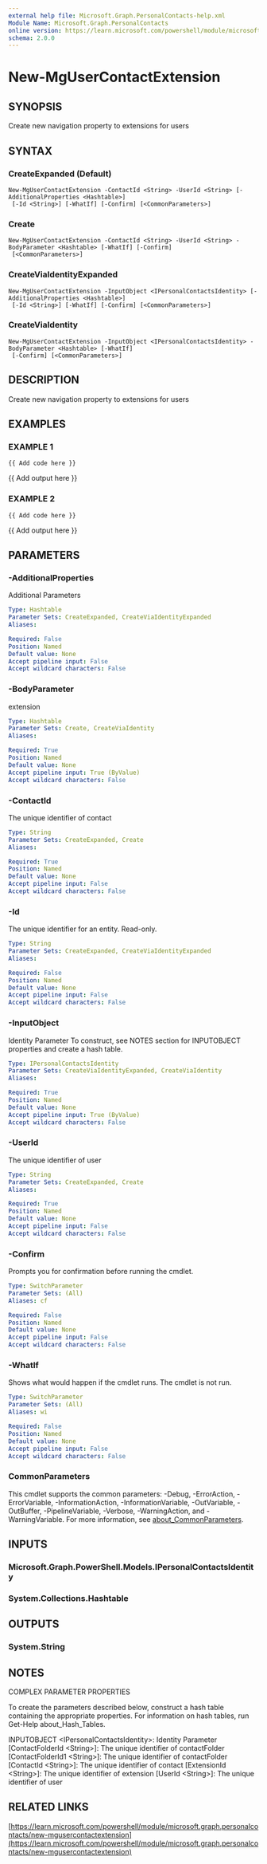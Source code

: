 ```yaml
---
external help file: Microsoft.Graph.PersonalContacts-help.xml
Module Name: Microsoft.Graph.PersonalContacts
online version: https://learn.microsoft.com/powershell/module/microsoft.graph.personalcontacts/new-mgusercontactextension
schema: 2.0.0
---
```


# New-MgUserContactExtension

## SYNOPSIS
Create new navigation property to extensions for users

## SYNTAX

### CreateExpanded (Default)
```
New-MgUserContactExtension -ContactId <String> -UserId <String> [-AdditionalProperties <Hashtable>]
 [-Id <String>] [-WhatIf] [-Confirm] [<CommonParameters>]
```

### Create
```
New-MgUserContactExtension -ContactId <String> -UserId <String> -BodyParameter <Hashtable> [-WhatIf] [-Confirm]
 [<CommonParameters>]
```

### CreateViaIdentityExpanded
```
New-MgUserContactExtension -InputObject <IPersonalContactsIdentity> [-AdditionalProperties <Hashtable>]
 [-Id <String>] [-WhatIf] [-Confirm] [<CommonParameters>]
```

### CreateViaIdentity
```
New-MgUserContactExtension -InputObject <IPersonalContactsIdentity> -BodyParameter <Hashtable> [-WhatIf]
 [-Confirm] [<CommonParameters>]
```

## DESCRIPTION
Create new navigation property to extensions for users

## EXAMPLES

### EXAMPLE 1
```
{{ Add code here }}
```

{{ Add output here }}

### EXAMPLE 2
```
{{ Add code here }}
```

{{ Add output here }}

## PARAMETERS

### -AdditionalProperties
Additional Parameters

```yaml
Type: Hashtable
Parameter Sets: CreateExpanded, CreateViaIdentityExpanded
Aliases:

Required: False
Position: Named
Default value: None
Accept pipeline input: False
Accept wildcard characters: False
```

### -BodyParameter
extension

```yaml
Type: Hashtable
Parameter Sets: Create, CreateViaIdentity
Aliases:

Required: True
Position: Named
Default value: None
Accept pipeline input: True (ByValue)
Accept wildcard characters: False
```

### -ContactId
The unique identifier of contact

```yaml
Type: String
Parameter Sets: CreateExpanded, Create
Aliases:

Required: True
Position: Named
Default value: None
Accept pipeline input: False
Accept wildcard characters: False
```

### -Id
The unique identifier for an entity.
Read-only.

```yaml
Type: String
Parameter Sets: CreateExpanded, CreateViaIdentityExpanded
Aliases:

Required: False
Position: Named
Default value: None
Accept pipeline input: False
Accept wildcard characters: False
```

### -InputObject
Identity Parameter
To construct, see NOTES section for INPUTOBJECT properties and create a hash table.

```yaml
Type: IPersonalContactsIdentity
Parameter Sets: CreateViaIdentityExpanded, CreateViaIdentity
Aliases:

Required: True
Position: Named
Default value: None
Accept pipeline input: True (ByValue)
Accept wildcard characters: False
```

### -UserId
The unique identifier of user

```yaml
Type: String
Parameter Sets: CreateExpanded, Create
Aliases:

Required: True
Position: Named
Default value: None
Accept pipeline input: False
Accept wildcard characters: False
```

### -Confirm
Prompts you for confirmation before running the cmdlet.

```yaml
Type: SwitchParameter
Parameter Sets: (All)
Aliases: cf

Required: False
Position: Named
Default value: None
Accept pipeline input: False
Accept wildcard characters: False
```

### -WhatIf
Shows what would happen if the cmdlet runs.
The cmdlet is not run.

```yaml
Type: SwitchParameter
Parameter Sets: (All)
Aliases: wi

Required: False
Position: Named
Default value: None
Accept pipeline input: False
Accept wildcard characters: False
```

### CommonParameters
This cmdlet supports the common parameters: -Debug, -ErrorAction, -ErrorVariable, -InformationAction, -InformationVariable, -OutVariable, -OutBuffer, -PipelineVariable, -Verbose, -WarningAction, and -WarningVariable. For more information, see [about_CommonParameters](http://go.microsoft.com/fwlink/?LinkID=113216).

## INPUTS

### Microsoft.Graph.PowerShell.Models.IPersonalContactsIdentity
### System.Collections.Hashtable
## OUTPUTS

### System.String
## NOTES
COMPLEX PARAMETER PROPERTIES

To create the parameters described below, construct a hash table containing the appropriate properties.
For information on hash tables, run Get-Help about_Hash_Tables.

INPUTOBJECT \<IPersonalContactsIdentity\>: Identity Parameter
  \[ContactFolderId \<String\>\]: The unique identifier of contactFolder
  \[ContactFolderId1 \<String\>\]: The unique identifier of contactFolder
  \[ContactId \<String\>\]: The unique identifier of contact
  \[ExtensionId \<String\>\]: The unique identifier of extension
  \[UserId \<String\>\]: The unique identifier of user

## RELATED LINKS

[https://learn.microsoft.com/powershell/module/microsoft.graph.personalcontacts/new-mgusercontactextension](https://learn.microsoft.com/powershell/module/microsoft.graph.personalcontacts/new-mgusercontactextension)



